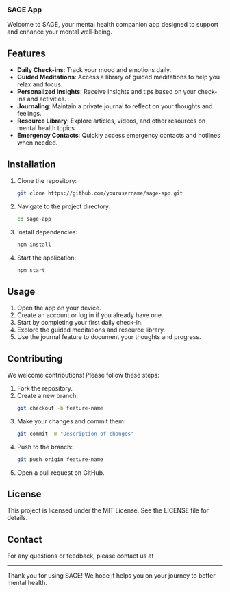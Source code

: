 ### SAGE App

Welcome to SAGE, your mental health companion app designed to support and enhance your mental well-being.

## Features

- **Daily Check-ins**: Track your mood and emotions daily.
- **Guided Meditations**: Access a library of guided meditations to help you relax and focus.
- **Personalized Insights**: Receive insights and tips based on your check-ins and activities.
- **Journaling**: Maintain a private journal to reflect on your thoughts and feelings.
- **Resource Library**: Explore articles, videos, and other resources on mental health topics.
- **Emergency Contacts**: Quickly access emergency contacts and hotlines when needed.

## Installation

1. Clone the repository:
   ```bash
   git clone https://github.com/yourusername/sage-app.git
   ```
2. Navigate to the project directory:
   ```bash
   cd sage-app
   ```
3. Install dependencies:
   ```bash
   npm install
   ```
4. Start the application:
   ```bash
   npm start
   ```

## Usage

1. Open the app on your device.
2. Create an account or log in if you already have one.
3. Start by completing your first daily check-in.
4. Explore the guided meditations and resource library.
5. Use the journal feature to document your thoughts and progress.

## Contributing

We welcome contributions! Please follow these steps:

1. Fork the repository.
2. Create a new branch:
   ```bash
   git checkout -b feature-name
   ```
3. Make your changes and commit them:
   ```bash
   git commit -m "Description of changes"
   ```
4. Push to the branch:
   ```bash
   git push origin feature-name
   ```
5. Open a pull request on GitHub.

## License

This project is licensed under the MIT License. See the LICENSE file for details.

## Contact

For any questions or feedback, please contact us at

---

Thank you for using SAGE! We hope it helps you on your journey to better mental health.